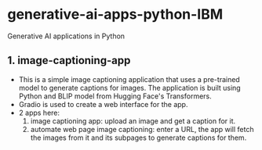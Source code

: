 # generative-ai-apps-python-IBM
Generative AI applications in Python

## 1. image-captioning-app
- This is a simple image captioning application that uses a pre-trained model to generate captions for images. The application is built using Python and BLIP model from Hugging Face's Transformers.
- Gradio is used to create a web interface for the app.
- 2 apps here:
  1. image captioning app: upload an image and get a caption for it.
  2. automate web page image captioning: enter a URL, the app will fetch the images from it and its subpages to generate captions for them.